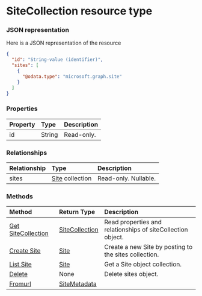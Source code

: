 # SiteCollection resource type



### JSON representation

Here is a JSON representation of the resource

<!-- {
  "blockType": "resource",
  "optionalProperties": [
    "sites"
  ],
  "@odata.type": "microsoft.graph.sitecollection"
}-->

```json
{
  "id": "String-value (identifier)",
  "sites": [
    {
      "@odata.type": "microsoft.graph.site"
    }
  ]
}

```
### Properties
| Property	   | Type	|Description|
|:---------------|:--------|:----------|
|id|String| Read-only.|

### Relationships
| Relationship | Type	|Description|
|:---------------|:--------|:----------|
|sites|[Site](site.md) collection| Read-only. Nullable.|

### Methods

| Method		   | Return Type	|Description|
|:---------------|:--------|:----------|
|[Get SiteCollection](../api/sitecollection_get.md) | [SiteCollection](sitecollection.md) |Read properties and relationships of siteCollection object.|
|[Create Site](../api/sitecollection_post_sites.md) |[Site](site.md)| Create a new Site by posting to the sites collection.|
|[List Site](../api/site_list.md) |[Site](site.md)| Get a Site object collection.|
|[Delete](../api/sites_delete.md) | None |Delete sites object. |
|[Fromurl](../api/sites_fromurl.md)|[SiteMetadata](sitemetadata.md)||

<!-- uuid: 93713206-fa02-48df-97bb-72304b6d766e
2015-10-25 12:56:09 UTC -->
<!-- {
  "type": "#page.annotation",
  "description": "sites resource",
  "keywords": "",
  "section": "documentation",
  "tocPath": ""
}-->